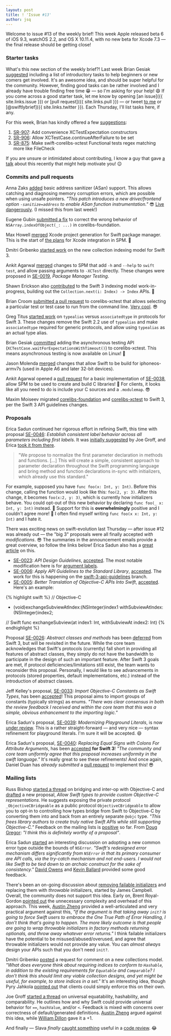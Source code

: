 ```yaml
---
layout: post
title: ! 'Issue #13'
author: jsq
---
```


Welcome to issue #13 of the weekly brief! This week Apple released beta 6 of iOS 9.3, watchOS 2.2, and OS X 10.11.4, with no new beta for Xcode 7.3 &mdash; the final release should be getting close!

<!--excerpt-->

### Starter tasks

What's this new section of the weekly brief?! Last week Brian Gesiak [suggested](https://twitter.com/modocache/status/704461870627844096) including a list of introductory tasks to help beginners or new comers get involved. It's an awesome idea, and should be super helpful for the community. However, finding good tasks can be rather involved and I already have trouble finding free time 😁 &mdash; so I'm asking for your help! 😄 If you come across a good starter task, let me know by opening [an issue]({{ site.links.issue }}) or [pull request]({{ site.links.pull }}) &mdash; or tweet [to me](https://twitter.com/jesse_squires) or [@swiftlybrief]({{ site.links.twitter }}). Each Thursday, I'll list tasks here, if any.

For this week, Brian has kindly offered a few [suggestions](https://twitter.com/modocache/status/707819290175651841):

1. [SR-907](https://bugs.swift.org/browse/SR-907): Add convenience XCTestExpectation constructors
2. [SR-906](https://bugs.swift.org/browse/SR-906): Allow XCTestCase.continueAfterFailure to be set
3. [SR-875](https://bugs.swift.org/browse/SR-875): Make swift-corelibs-xctest Functional tests regex matching more like FileCheck

If you are unsure or intimidated about contributing, I know a guy that gave [a talk](https://speakerdeck.com/jessesquires/contributing-to-open-source-swift) about this recently that might help motivate you! 😉

### Commits and pull requests

Anna Zaks [added](https://github.com/apple/swift/pull/1434) basic address sanitizer (ASan) support. This allows catching and diagnosing memory corruption errors, which are possible
when using unsafe pointers. *"This patch introduces a new driver/frontend option `-sanitize=address` to enable ASan function instrumentation."* 😎 [Live dangerously](https://twitter.com/jckarter/status/704513575801335808). (I missed this from last week!)

Eugene Gubin [submitted a fix](https://github.com/apple/swift-corelibs-foundation/pull/276) to correct the wrong behavior of `NSArray.indexOfObject(_: ...)` in corelibs-foundation.

Max Howell [merged](https://github.com/apple/swift-package-manager/pull/174) Xcode project generation for Swift package manager. This is the start of [the plans](https://lists.swift.org/pipermail/swift-evolution/Week-of-Mon-20160215/010679.html) for Xcode integration in SPM. 👏

Dmitri Gribenko [started work](https://github.com/apple/swift/pull/1545) on the new collection indexing model for Swift 3.

Ankit Agarwal [merged](https://github.com/apple/swift-package-manager/pull/168) changes to SPM that add `-h` and `--help` to `swift test`, and allow passing arguments to `-XCTest` directly. These changes were proposed in [SE-0019](https://github.com/apple/swift-evolution/blob/master/proposals/0019-package-manager-testing.md), *Package Manager Testing*.

Shawn Erickson also [contributed](https://github.com/apple/swift/pull/1559) to the Swift 3 indexing model work-in-progress, building out the `Collection.next(i: Index) -> Index` APIs. 🙇

Brian Croom [submitted a pull request](https://github.com/apple/swift-corelibs-xctest/pull/64) to corelibs-xctest that allows selecting a particular test or test case to run from the command line. [Very cool](https://github.com/apple/swift-corelibs-xctest/pull/64#issuecomment-192963006). 😎

Greg Titus [started work](https://github.com/apple/swift/pull/1557) on `typealias` versus `associatedtype` in protocols for Swift 3. These changes remove the Swift 2.2 use of `typealias` and make `associatedtype` required for generic protocols, and allow using `typealias` as an actual type alias.

Brian Gesiak [committed](https://github.com/apple/swift-corelibs-xctest/commit/df734dee53bc501da19948cbb8c266a093fa076e) adding the asynchronous testing API (`XCTestCase.waitForExpectationsWithTimeout()`) to corelibs-xctest. This means asynchronous testing is now available on Linux! 👏

Jason Molenda [merged](https://github.com/apple/swift/pull/1589) changes that allow Swift to be build for iphoneos-armv7s (used in Apple A6 and later 32-bit devices).

Ankit Agarwal opened a [pull request](https://github.com/apple/swift-package-manager/pull/183) for a basic implementation of [SE-0038](https://github.com/apple/swift-evolution/blob/master/proposals/0038-swiftpm-c-language-targets.md), allow SPM to be used to create and build C libraries! 🎉 For clients, it looks like all you need to do is include your C sources and a `.modulemap`. 😎

Maxim Moiseev migrated [corelibs-foundation](https://github.com/apple/swift-corelibs-foundation/pull/281) and [corelibs-xctest](https://github.com/apple/swift-corelibs-xctest/pull/60) to Swift 3, per the Swift 3 API guidelines changes.

### Proposals

Erica Sadun continued her rigorous effort in refining Swift, this time with proposal [SE-0046](https://github.com/apple/swift-evolution/blob/master/proposals/0046-first-label.md): *Establish consistent label behavior across all parameters including first labels*. It was [initially suggested](https://lists.swift.org/pipermail/swift-evolution/Week-of-Mon-20160307/012209.html) by Joe Groff, and Erica [took it from there](https://twitter.com/jckarter/status/707691862836924416).

>"We propose to normalize the first parameter declaration in methods and functions. [...] This will create a simple, consistent approach to parameter declaration throughout the Swift programming language and bring method and function declarations in-sync with initializers, which already use this standard."

For example, supposed you have `func foo(x: Int, y: Int)`. Before this change, calling the function would look like this: `foo(2, y: 3)`. After this change, it becomes `foo(x:2, y: 3)`, which is currently how initializers behave. You could opt-out of this new behavior by declaring `func foo(_ x: Int, y: Int)` instead. 👏 Support for this is **overwhelmingly** positive and I couldn't agree more! 🎉 I often find myself writing `func foo(x x: Int, y: Int)` and I hate it.

There was exciting news on swift-evolution last Thursday &mdash; after issue #12 was already out &mdash; the "big 3" proposals were all finally accepted *with modifications*. 😎 The summaries in the announcement emails provide a great overview, so follow the links below! Erica Sadun also has a [great article](http://ericasadun.com/2016/03/03/swift-evolution-acceptances-the-big-three/) on this.

- [SE-0023](https://github.com/apple/swift-evolution/blob/master/proposals/0023-api-guidelines.md): *API Design Guidelines*, [accepted](https://lists.swift.org/pipermail/swift-evolution-announce/2016-March/000053.html). The most notable modification here is for [argument labels](https://swift.org/documentation/api-design-guidelines/#argument-labels).
- [SE-0006](https://github.com/apple/swift-evolution/blob/master/proposals/0006-apply-api-guidelines-to-the-standard-library.md): *Apply API Guidelines to the Standard Library*, [accepted](https://lists.swift.org/pipermail/swift-evolution-announce/2016-March/000054.html). The work for this is happening on the [swift-3-api-guidelines](https://github.com/apple/swift/tree/swift-3-api-guidelines) branch.
- [SE-0005](https://github.com/apple/swift-evolution/blob/master/proposals/0005-objective-c-name-translation.md): *Better Translation of Objective-C APIs Into Swift*, [accepted](https://lists.swift.org/pipermail/swift-evolution-announce/2016-March/000055.html). Here's an example:

{% highlight swift %}
// Objective-C
- (void)exchangeSubviewAtIndex:(NSInteger)index1
            withSubviewAtIndex:(NSInteger)index2;

// Swift
func exchangeSubview(at index1: Int, withSubviewAt index2: Int)
{% endhighlight %}

Proposal [SE-0026](https://github.com/apple/swift-evolution/blob/master/proposals/0026-abstract-classes-and-methods.md): *Abstract classes and methods* has been [deferred](https://lists.swift.org/pipermail/swift-evolution-announce/2016-March/000056.html) from Swift 3, but will be revisited in the future. While the core team acknowledges that Swift's protocols (currently) fall short in providing all features of abstract classes, they simply do not have the bandwidth to participate in the design of such an important feature. After Swift 3 goals are met, if protocol deficiencies/limitations still exist, the team wants to reconsider this proposal. Personally, I would like to see advancements in protocols (stored properties, default implementations, etc.) instead of the introduction of abstract classes.

Jeff Kelley's proposal, [SE-0033](https://github.com/apple/swift-evolution/blob/master/proposals/0033-import-objc-constants.md): *Import Objective-C Constants as Swift Types*, has been [accepted](https://lists.swift.org/pipermail/swift-evolution/Week-of-Mon-20160307/011996.html)! This proposal aims to import groups of constants (typically strings) as enums. *"There was clear consensus in both the review feedback I received and within the core team that this was a simple, obvious enhancement to the importing logic."*

Erica Sadun's proposal, [SE-0039](https://github.com/apple/swift-evolution/blob/master/proposals/0039-playgroundliterals.md): *Modernizing Playground Literals*, is now [under review](https://lists.swift.org/pipermail/swift-evolution-announce/2016-March/000058.html). This is a rather straight-forward &mdash; and very nice &mdash; syntax refinement for playground literals. I'm sure it will be accepted. 😄

Erica Sadun's proposal, [SE-0040](https://github.com/apple/swift-evolution/blob/master/proposals/0040-attributecolons.md): *Replacing Equal Signs with Colons For Attribute Arguments*, has been [accepted](https://lists.swift.org/pipermail/swift-evolution-announce/2016-March/000059.html) **for Swift 3**! *"The community and core team uniformly agree that this proposal increases uniformity in the swift language."* It's really great to see these refinements! And once again, Daniel Duan has *already submitted* a [pull request](https://github.com/apple/swift/pull/1537) to implement this! 😎

### Mailing lists

Russ Bishop [started a thread](https://lists.swift.org/pipermail/swift-evolution/Week-of-Mon-20160222/011032.html) on bridging and inter-op with Objective-C and [drafted](https://github.com/apple/swift-evolution/pull/198) a new proposal, *Allow Swift types to provide custom Objective-C representations*. He suggests exposing the private protocol `_ObjectiveCBridgeable` as a public protocol `ObjectiveCBridgeable` to allow you to opt-in to controlling how types bridge from Swift to Objective-C by converting them into and back from an entirely separate `@objc` type. *"This frees library authors to create truly native Swift APIs while still supporting Objective-C."* Feedback on the mailing lists is [positive](https://lists.swift.org/pipermail/swift-evolution/Week-of-Mon-20160307/012168.html) so far. From [Doug Gregor](https://lists.swift.org/pipermail/swift-evolution/Week-of-Mon-20160307/011998.html): *"I think this is definitely worthy of a proposal"*.

Erica Sadun [started](https://lists.swift.org/pipermail/swift-evolution/Week-of-Mon-20160229/011939.html) an interesting discussion on adopting a new common error type outside the bounds of `NSError`. *"Swift's redesigned error mechanism differs significantly from `NSError` in that its primary consumer are API calls, via the try-catch mechanism and not end-users. I would not like Swift to be tied down to an archaic construct for the sake of consistency."* [David Owens](https://lists.swift.org/pipermail/swift-evolution/Week-of-Mon-20160229/011944.html) and [Kevin Ballard](https://lists.swift.org/pipermail/swift-evolution/Week-of-Mon-20160229/011966.html) provided some good feedback.

There's been an on-going discussion about [removing failable initializers](https://lists.swift.org/pipermail/swift-evolution/Week-of-Mon-20160229/011631.html) and replacing them with *throwable* initializers, started by James Campbell. Overall, the community does not support this idea. Early on, Brent Royal-Gordon [pointed out](https://lists.swift.org/pipermail/swift-evolution/Week-of-Mon-20160229/011783.html) the unnecessary complexity and overhead of this approach. This week, [Austin Zheng](https://lists.swift.org/pipermail/swift-evolution/Week-of-Mon-20160307/012107.html) provided a well-articulated and very practical argument against this, *"If the argument is that taking away `init?` is going to force Swift users to embrace the One True Path of Error Handling, I don't think that's going to happen. The more likely outcome is that people are going to wrap throwable initializers in factory methods returning optionals, and throw away whatever error returns."* I think failable initializers have the potential to be misused/abused/overused, and agree that throwable initializers would not provide any value. You can *almost always* design your APIs such that you don't need `init?`.

Dmitri Gribenko [posted](https://lists.swift.org/pipermail/swift-evolution/Week-of-Mon-20160307/012037.html) a request for comment on a new collections model. *"What does everyone think about requiring indices to conform to `Hashable`, in addition to the existing requirements for `Equatable` and `Comparable`? I don't think this should limit any viable collection designs, and yet might be useful, for example, to store indices in a set."* It's an interesting idea, though Pyry Jahkola [pointed out](https://lists.swift.org/pipermail/swift-evolution/Week-of-Mon-20160307/012054.html) that clients could simply enforce this on their own.

Joe Groff [started a thread](https://lists.swift.org/pipermail/swift-evolution/Week-of-Mon-20160307/012099.html) on universal equatability, hashability, and comparability. He outlines how and why Swift could provide universal behavior for `==`, `hashValue`, and/or `<`. Feedback is mixed with concerns over correctness of default/generated definitions. [Austin Zheng](https://lists.swift.org/pipermail/swift-evolution/Week-of-Mon-20160307/012116.html) argued against this idea, while [William Dillon](https://lists.swift.org/pipermail/swift-evolution/Week-of-Mon-20160307/012197.html) gave it a +1.

And finally &mdash; Slava *finally* [caught something](https://twitter.com/slava_pestov/status/707103183441494017) useful in a [code review](https://github.com/apple/swift/commit/aacdf62e8b059788b4994063c7fc2f76b2aa60de). 😂
